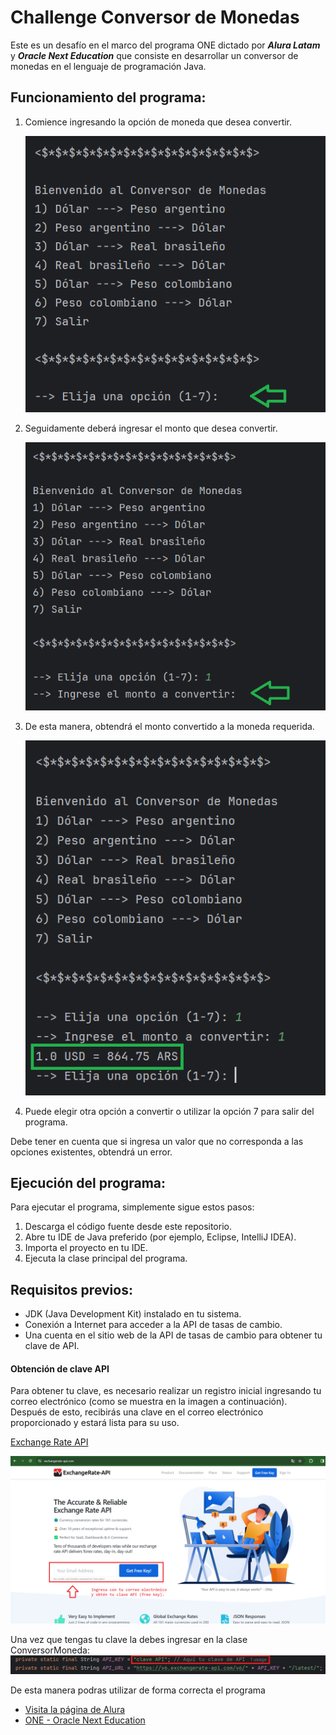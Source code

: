 # Challenge Conversor de Monedas

Este es un desafío en el marco del programa ONE dictado por **_Alura Latam_** y **_Oracle Next Education_** que consiste en desarrollar un conversor de monedas en el lenguaje de programación Java.

## Funcionamiento del programa:

1. Comience ingresando la opción de moneda que desea convertir.

   ![Ingresar opción de moneda](img/1.png)

2. Seguidamente deberá ingresar el monto que desea convertir.

   ![Ingresar monto a convertir](img/2.png)

3. De esta manera, obtendrá el monto convertido a la moneda requerida.

   ![Resultado de la conversión](img/3.png)

4. Puede elegir otra opción a convertir o utilizar la opción 7 para salir del programa.

Debe tener en cuenta que si ingresa un valor que no corresponda a las opciones existentes, obtendrá un error.

## Ejecución del programa:

Para ejecutar el programa, simplemente sigue estos pasos:
1. Descarga el código fuente desde este repositorio.
2. Abre tu IDE de Java preferido (por ejemplo, Eclipse, IntelliJ IDEA).
3. Importa el proyecto en tu IDE.
4. Ejecuta la clase principal del programa.

## Requisitos previos:
- JDK (Java Development Kit) instalado en tu sistema.
- Conexión a Internet para acceder a la API de tasas de cambio.
- Una cuenta en el sitio web de la API de tasas de cambio para obtener tu clave de API.

#### Obtención de clave API
Para obtener tu clave, es necesario realizar un registro inicial ingresando tu correo electrónico 
(como se muestra en la imagen a continuación). 
Después de esto, recibirás una clave en el correo electrónico proporcionado y estará lista para su uso.

[Exchange Rate API](https://www.exchangerate-api.com/)

![Obtención de clave API](img/4.webp)

Una vez que tengas tu clave la debes ingresar en la clase ConversorMoneda:
![Ingresar clave Api](img/5.png)

De esta manera podras utilizar de forma correcta el programa





- [Visita la página de Alura](https://app.aluracursos.com/dashboard)
- [ONE - Oracle Next Education](https://www.oracle.com/ar/education/oracle-next-education/)




